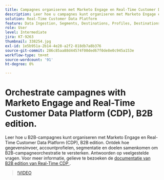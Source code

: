 ```yaml
---
title: Campagnes organiseren met Marketo Engage en Real-Time Customer Data Platform, B2B edition
description: Leer hoe u campagnes kunt organiseren met Marketo Engage en Real-Time Customer Data Platform (CDP), B2B edition.
solution: Real-Time Customer Data Platform
feature: Data Ingestion, Segments, Destinations, Profiles, Destinations
role: User
level: Intermediate
jira: KT-9263
thumbnail: 338254.jpg
exl-id: 1e5b951a-2b14-4e28-a2f2-818db7a8b376
source-git-commit: 286c85aa88d44574f00ded67f0de8e0c945a153e
workflow-type: tm+mt
source-wordcount: '91'
ht-degree: 0%

---
```


# Orchestrate campagnes with Marketo Engage and Real-Time Customer Data Platform (CDP), B2B edition.

Leer hoe u B2B-campagnes kunt organiseren met Marketo Engage en Real-Time Customer Data Platform (CDP), B2B edition. Ontdek hoe gegevensinvoer, accountprofielen, segmentatie en doelen samenkomen om B2B-campagneorchestratie te versterken. Antwoorden op veelgestelde vragen. Voor meer informatie, gelieve te bezoeken de [ documentatie van B2B edition van Real-Time CDP ](https://experienceleague.adobe.com/docs/experience-platform/rtcdp/b2b-overview.html?lang=nl-NL).

>[!VIDEO](https://video.tv.adobe.com/v/3450801?learn=on&enablevpops&captions=dut)
